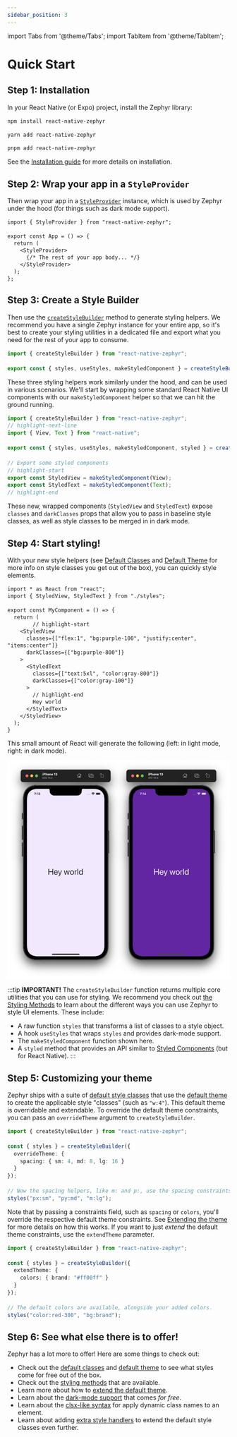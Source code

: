```yaml
---
sidebar_position: 3
---
```


import Tabs from '@theme/Tabs';
import TabItem from '@theme/TabItem';

# Quick Start

## Step 1: Installation

In your React Native (or Expo) project, install the Zephyr library:


<Tabs>
<TabItem value="npm" label="NPM">

```sh
npm install react-native-zephyr
```

</TabItem>
<TabItem value="yarn" label="Yarn">

```sh
yarn add react-native-zephyr
```

</TabItem>
<TabItem value="pnpm" label="pnpm">

```sh
pnpm add react-native-zephyr
```

</TabItem>
</Tabs>

See the [Installation guide](./installation.mdx) for more details on installation.

## Step 2: Wrap your app in a `StyleProvider`

Then wrap your app in a [`StyleProvider`](./api-reference.md#styleprovider) instance, which is used by Zephyr under the hood (for things such as dark mode support).

```tsx title="App.tsx"
import { StyleProvider } from "react-native-zephyr";

export const App = () => {
  return (
    <StyleProvider>
      {/* The rest of your app body... */}
    </StyleProvider>
  );
};
```

## Step 3: Create a Style Builder

Then use the [`createStyleBuilder`](./api-reference.md#createstylebuilder) method to generate styling helpers. We recommend you have a single Zephyr instance for your entire app, so it's best to create your styling utilities in a dedicated file and export what you need for the rest of your app to consume.

```ts title="styles.ts"
import { createStyleBuilder } from "react-native-zephyr";

export const { styles, useStyles, makeStyledComponent } = createStyleBuilder();
```

These three styling helpers work similarly under the hood, and can be used in various scenarios. We'll start by wrapping some standard React Native UI components with our `makeStyledComponent` helper so that we can hit the ground running.

```ts title="styles.ts"
import { createStyleBuilder } from "react-native-zephyr";
// highlight-next-line
import { View, Text } from "react-native";

export const { styles, useStyles, makeStyledComponent, styled } = createStyleBuilder();

// Export some styled components
// highlight-start
export const StyledView = makeStyledComponent(View);
export const StyledText = makeStyledComponent(Text);
// highlight-end
```

These new, wrapped components (`StyledView` and `StyledText`) expose `classes` and `darkClasses` props that allow you to pass in baseline style classes, as well as style classes to be merged in in dark mode. 

## Step 4: Start styling!

With your new style helpers (see [Default Classes](./default-classes.md) and [Default Theme](./default-theme.md) for more info on style classes you get out of the box), you can quickly style elements.

```tsx title="MyComponent.tsx"
import * as React from "react";
import { StyledView, StyledText } from "./styles";

export const MyComponent = () => {
  return (
		// highlight-start
    <StyledView
      classes={["flex:1", "bg:purple-100", "justify:center", "items:center"]}
      darkClasses={["bg:purple-800"]}
    >
      <StyledText
        classes={["text:5xl", "color:gray-800"]}
        darkClasses={["color:gray-100"]}
      >
        // highlight-end
        Hey world
      </StyledText>
    </StyledView>
  );
}
```

This small amount of React will generate the following (left: in light mode, right: in dark mode).

![Hello world example](./img/hello-world.png)

:::tip
**IMPORTANT!** The `createStyleBuilder` function returns multiple core utilities that you can use for styling. We recommend you check out [the Styling Methods](./styling-methods.md) to learn about the different ways you can use Zephyr to style UI elements. These include:

- A raw function `styles` that transforms a list of classes to a style object.
- A hook `useStyles` that wraps `styles` and provides dark-mode support.
- The `makeStyledComponent` function shown here.
- A `styled` method that provides an API similar to [Styled Components](https://styled-components.com/) (but for React Native). 
:::

## Step 5: Customizing your theme

Zephyr ships with a suite of [default style classes](./default-classes.md) that use the [default theme](./default-theme.md) to create the applicable style "classes" (such as `"w:4"`). This default theme is overridable and extendable. To override the default theme constraints, you can pass an `overrideTheme` argument to `createStyleBuilder`.

```ts
import { createStyleBuilder } from "react-native-zephyr";

const { styles } = createStyleBuilder({
  overrideTheme: {
    spacing: { sm: 4, md: 8, lg: 16 }
  }
});

// Now the spacing helpers, like m: and p:, use the spacing constraints above.
styles("px:sm", "py:md", "m:lg");
```

Note that by passing a constraints field, such as `spacing` or `colors`, you'll override the respective default theme constraints. See [Extending the theme](./extending-the-theme.md) for more details on how this works. If you want to just _extend_ the default theme constraints, use the `extendTheme` parameter.

```ts
import { createStyleBuilder } from "react-native-zephyr";

const { styles } = createStyleBuilder({
  extendTheme: {
    colors: { brand: "#ff00ff" }
  }
});

// The default colors are available, alongside your added colors.
styles("color:red-300", "bg:brand");
```

## Step 6: See what else there is to offer!

Zephyr has a lot more to offer! Here are some things to check out:

- Check out the [default classes](./default-classes.md) and [default theme](./default-theme.md) to see what styles come for free out of the box.
- Check out the [styling methods](./styling-methods.md) that are available.
- Learn more about how to [extend the default theme](./extending-the-theme.md).
- Learn about the [dark-mode support](./dark-mode.mdx) that comes _for free_.
- Learn about the [clsx-like syntax](./dynamic-classname-list.md) for apply dynamic class names to an element.
- Learn about adding [extra style handlers](./extra-style-handlers.md) to extend the default style classes even further.
